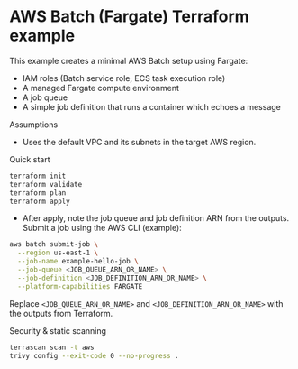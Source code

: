 # AWS Batch (Fargate) Terraform example

This example creates a minimal AWS Batch setup using Fargate:
- IAM roles (Batch service role, ECS task execution role)
- A managed Fargate compute environment
- A job queue
- A simple job definition that runs a container which echoes a message

Assumptions
- Uses the default VPC and its subnets in the target AWS region.

Quick start

```bash
terraform init
terraform validate
terraform plan
terraform apply
```

- After apply, note the job queue and job definition ARN from the outputs. Submit a job using the AWS CLI (example):

```bash
aws batch submit-job \
  --region us-east-1 \
  --job-name example-hello-job \
  --job-queue <JOB_QUEUE_ARN_OR_NAME> \
  --job-definition <JOB_DEFINITION_ARN_OR_NAME> \
  --platform-capabilities FARGATE
```

Replace `<JOB_QUEUE_ARN_OR_NAME>` and `<JOB_DEFINITION_ARN_OR_NAME>` with the outputs from Terraform.


Security & static scanning

```bash
terrascan scan -t aws
trivy config --exit-code 0 --no-progress .
```
